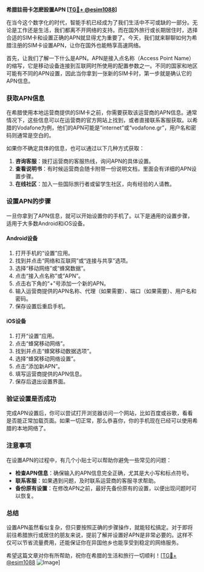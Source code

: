 **希腊註冊卡怎麽設置APN [[TG💪+ @esim1088](https://t.me/s/esim1088)]**

在当今这个数字化的时代，智能手机已经成为了我们生活中不可或缺的一部分。无论是工作还是生活，我们都离不开网络的支持。而在国外旅行或长期居住时，选择合适的SIM卡和设置正确的APN就显得尤为重要了。今天，我们就来聊聊如何为希腊注册的SIM卡设置APN，让你在国外也能畅享高速网络。

首先，让我们了解一下什么是APN。APN是接入点名称（Access Point Name）的缩写，它是移动设备连接到互联网时所使用的配置参数之一。不同的国家和地区可能有不同的APN设置，因此当你拿到一张新的SIM卡时，第一步就是确认它的APN信息。

### 获取APN信息

在希腊使用本地运营商提供的SIM卡之前，你需要获取该运营商的APN信息。通常情况下，这些信息可以在运营商的官方网站上找到，或者直接联系客服获取。以希腊的Vodafone为例，他们的APN可能是“internet”或“vodafone.gr”，用户名和密码则通常是空白的。

如果你不确定具体的信息，也可以通过以下几种方式获取：

1. **咨询客服**：拨打运营商的客服热线，询问APN的具体设置。
2. **查看说明书**：有时候运营商会随卡附带一份说明文档，里面会有详细的APN设置步骤。
3. **在线社区**：加入一些国际旅行者或留学生社区，向有经验的人请教。

### 设置APN的步骤

一旦你拿到了APN信息，就可以开始设置你的手机了。以下是通用的设置步骤，适用于大多数Android和iOS设备。

#### Android设备

1. 打开手机的“设置”应用。
2. 找到并点击“网络和互联网”或“连接与共享”选项。
3. 选择“移动网络”或“蜂窝数据”。
4. 点击“接入点名称”或“APN”。
5. 点击右下角的“+”号添加一个新的APN。
6. 输入运营商提供的APN名称、代理（如果需要）、端口（如果需要）、用户名和密码。
7. 保存设置后重启手机。

#### iOS设备

1. 打开“设置”应用。
2. 点击“蜂窝移动网络”。
3. 找到并点击“蜂窝移动数据选项”。
4. 选择“蜂窝移动网络设置”。
5. 点击“添加新APN”。
6. 填写运营商提供的APN信息。
7. 保存后退出设置界面。

### 验证设置是否成功

完成APN设置后，你可以尝试打开浏览器访问一个网站，比如百度或谷歌，看看是否能正常加载页面。如果一切正常，那么恭喜你，你的手机现在已经可以使用希腊的本地网络了。

### 注意事项

在设置APN的过程中，有几个小贴士可以帮助你避免一些常见的问题：

- **检查APN信息**：确保输入的APN信息完全正确，尤其是大小写和标点符号。
- **联系客服**：如果遇到问题，及时联系运营商的客服寻求帮助。
- **备份原有设置**：在修改APN之前，最好先备份原有的设置，以便出现问题时可以恢复。

### 总结

设置APN虽然看似复杂，但只要按照正确的步骤操作，就能轻松搞定。对于即将前往希腊旅行或居住的朋友来说，提前了解并设置好APN是非常必要的。这样不仅可以节省流量费用，还能保证你在异国他乡也能享受到稳定的网络服务。

希望这篇文章对你有所帮助，祝你在希腊的生活和旅行一切顺利！[[TG💪+ @esim1088](https://t.me/s/esim1088) ![Image](https://i.postimg.cc/4NQfJmqS/Snipaste-2025-05-13-00-14-12.png)]